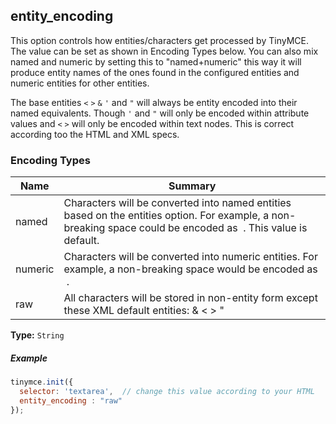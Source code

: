## entity_encoding

This option controls how entities/characters get processed by TinyMCE. The value can be set as shown in Encoding Types below. You can also mix named and numeric by setting this to "named+numeric" this way it will produce entity names of the ones found in the configured entities and numeric entities for other entities.

The base entities `<` `>` `&` `'` and `"` will always be entity encoded into their named equivalents. Though `'` and `"` will only be encoded within attribute values and `<` `>` will only be encoded within text nodes. This is correct according too the HTML and XML specs.

### Encoding Types

| Name     | Summary          |
|----------|------------------|
| named    |Characters will be converted into named entities based on the entities option. For example, a non-breaking space could be encoded as &nbsp;. This value is default. |
| numeric  | Characters will be converted into numeric entities. For example, a non-breaking space would be encoded as &#160;. |
| raw      |All characters will be stored in non-entity form except these XML default entities: &amp; &lt; &gt; &quot; |

**Type:** `String`

##### Example

```js
tinymce.init({
  selector: 'textarea',  // change this value according to your HTML
  entity_encoding : "raw"
});
```

